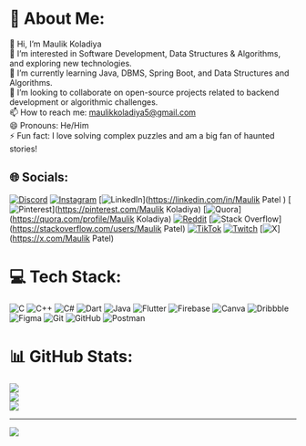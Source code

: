 # 💫 About Me:
👋 Hi, I’m Maulik Koladiya<br>👀 I’m interested in Software Development, Data Structures & Algorithms, and exploring new technologies.<br>🌱 I’m currently learning Java, DBMS, Spring Boot, and Data Structures and Algorithms.<br>💞️ I’m looking to collaborate on open-source projects related to backend development or algorithmic challenges.<br>📫 How to reach me: maulikkoladiya5@gmail.com<br>😄 Pronouns: He/Him<br>⚡ Fun fact: I love solving complex puzzles and am a big fan of haunted stories!


## 🌐 Socials:
[![Discord](https://img.shields.io/badge/Discord-%237289DA.svg?logo=discord&logoColor=white)](https://discord.gg/https://discord.gg/eW7nKYkN) [![Instagram](https://img.shields.io/badge/Instagram-%23E4405F.svg?logo=Instagram&logoColor=white)](https://instagram.com/Mauliekk) [![LinkedIn](https://img.shields.io/badge/LinkedIn-%230077B5.svg?logo=linkedin&logoColor=white)](https://linkedin.com/in/Maulik Patel  ) [![Pinterest](https://img.shields.io/badge/Pinterest-%23E60023.svg?logo=Pinterest&logoColor=white)](https://pinterest.com/Maulik Koladiya) [![Quora](https://img.shields.io/badge/Quora-%23B92B27.svg?logo=Quora&logoColor=white)](https://quora.com/profile/Maulik Koladiya) [![Reddit](https://img.shields.io/badge/Reddit-%23FF4500.svg?logo=Reddit&logoColor=white)](https://reddit.com/user/Timely-Juggernaut-99) [![Stack Overflow](https://img.shields.io/badge/-Stackoverflow-FE7A16?logo=stack-overflow&logoColor=white)](https://stackoverflow.com/users/Maulik Patel) [![TikTok](https://img.shields.io/badge/TikTok-%23000000.svg?logo=TikTok&logoColor=white)](https://tiktok.com/@Mauliekk) [![Twitch](https://img.shields.io/badge/Twitch-%239146FF.svg?logo=Twitch&logoColor=white)](https://twitch.tv/Mauliekk) [![X](https://img.shields.io/badge/X-black.svg?logo=X&logoColor=white)](https://x.com/Maulik Patel) 

# 💻 Tech Stack:
![C](https://img.shields.io/badge/c-%2300599C.svg?style=for-the-badge&logo=c&logoColor=white) ![C++](https://img.shields.io/badge/c++-%2300599C.svg?style=for-the-badge&logo=c%2B%2B&logoColor=white) ![C#](https://img.shields.io/badge/c%23-%23239120.svg?style=for-the-badge&logo=csharp&logoColor=white) ![Dart](https://img.shields.io/badge/dart-%230175C2.svg?style=for-the-badge&logo=dart&logoColor=white) ![Java](https://img.shields.io/badge/java-%23ED8B00.svg?style=for-the-badge&logo=openjdk&logoColor=white) ![Flutter](https://img.shields.io/badge/Flutter-%2302569B.svg?style=for-the-badge&logo=Flutter&logoColor=white) ![Firebase](https://img.shields.io/badge/firebase-a08021?style=for-the-badge&logo=firebase&logoColor=ffcd34) ![Canva](https://img.shields.io/badge/Canva-%2300C4CC.svg?style=for-the-badge&logo=Canva&logoColor=white) ![Dribbble](https://img.shields.io/badge/Dribbble-EA4C89?style=for-the-badge&logo=dribbble&logoColor=white) ![Figma](https://img.shields.io/badge/figma-%23F24E1E.svg?style=for-the-badge&logo=figma&logoColor=white) ![Git](https://img.shields.io/badge/git-%23F05033.svg?style=for-the-badge&logo=git&logoColor=white) ![GitHub](https://img.shields.io/badge/github-%23121011.svg?style=for-the-badge&logo=github&logoColor=white) ![Postman](https://img.shields.io/badge/Postman-FF6C37?style=for-the-badge&logo=postman&logoColor=white)
# 📊 GitHub Stats:
![](https://github-readme-stats.vercel.app/api?username=Maulikkk&theme=dark&hide_border=false&include_all_commits=false&count_private=false)<br/>
![](https://github-readme-streak-stats.herokuapp.com/?user=Maulikkk&theme=dark&hide_border=false)<br/>
![](https://github-readme-stats.vercel.app/api/top-langs/?username=Maulikkk&theme=dark&hide_border=false&include_all_commits=false&count_private=false&layout=compact)

---
[![](https://visitcount.itsvg.in/api?id=Maulikkk&icon=0&color=0)](https://visitcount.itsvg.in)

<!-- Proudly created with GPRM ( https://gprm.itsvg.in ) -->
